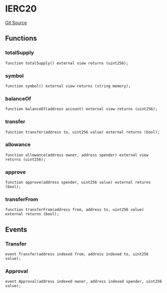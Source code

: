 # IERC20
[Git Source](https://github.com/typicalHuman/mini-dex/blob/367be2f904fa01431ef0195942219e881b6ff724/contracts\Pool.sol)


## Functions
### totalSupply


```solidity
function totalSupply() external view returns (uint256);
```

### symbol


```solidity
function symbol() external view returns (string memory);
```

### balanceOf


```solidity
function balanceOf(address account) external view returns (uint256);
```

### transfer


```solidity
function transfer(address to, uint256 value) external returns (bool);
```

### allowance


```solidity
function allowance(address owner, address spender) external view returns (uint256);
```

### approve


```solidity
function approve(address spender, uint256 value) external returns (bool);
```

### transferFrom


```solidity
function transferFrom(address from, address to, uint256 value) external returns (bool);
```

## Events
### Transfer

```solidity
event Transfer(address indexed from, address indexed to, uint256 value);
```

### Approval

```solidity
event Approval(address indexed owner, address indexed spender, uint256 value);
```

